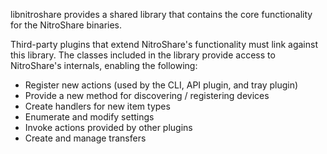 libnitroshare provides a shared library that contains the core functionality for the NitroShare binaries.

Third-party plugins that extend NitroShare's functionality must link against this library. The classes included in the library provide access to NitroShare's internals, enabling the following:

- Register new actions (used by the CLI, API plugin, and tray plugin)
- Provide a new method for discovering / registering devices
- Create handlers for new item types
- Enumerate and modify settings
- Invoke actions provided by other plugins
- Create and manage transfers
